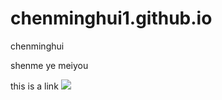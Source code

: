 # chenminghui1.github.io
<html>
<h>chenminghui</h>
<body>
  <p>shenme ye meiyou</p>
  <a herf=chenminghui1.github.io/efb.html> this is a link</a>
  <image src="http://img.netbian.com/file/2018/0802/e970c3bfb692efa99bdb0612004f02b8.jpg"/>
</body>
</html>
